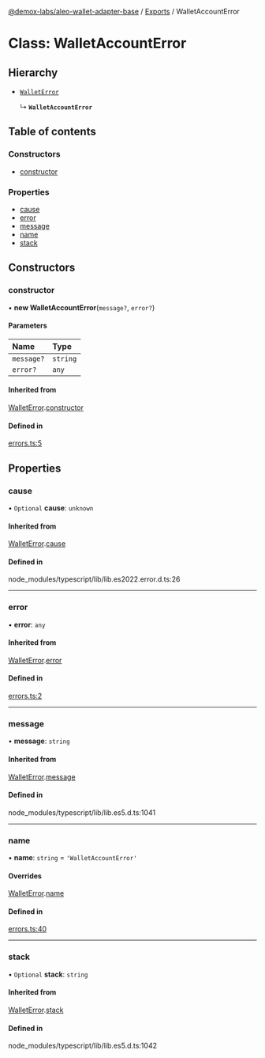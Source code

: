 [@demox-labs/aleo-wallet-adapter-base](../README.md) / [Exports](../modules.md) / WalletAccountError

# Class: WalletAccountError

## Hierarchy

- [`WalletError`](WalletError.md)

  ↳ **`WalletAccountError`**

## Table of contents

### Constructors

- [constructor](WalletAccountError.md#constructor)

### Properties

- [cause](WalletAccountError.md#cause)
- [error](WalletAccountError.md#error)
- [message](WalletAccountError.md#message)
- [name](WalletAccountError.md#name)
- [stack](WalletAccountError.md#stack)

## Constructors

### constructor

• **new WalletAccountError**(`message?`, `error?`)

#### Parameters

| Name | Type |
| :------ | :------ |
| `message?` | `string` |
| `error?` | `any` |

#### Inherited from

[WalletError](WalletError.md).[constructor](WalletError.md#constructor)

#### Defined in

[errors.ts:5](https://github.com/demox-labs/leo-wallet-adapter/blob/21dd6ca/packages/core/base/errors.ts#L5)

## Properties

### cause

• `Optional` **cause**: `unknown`

#### Inherited from

[WalletError](WalletError.md).[cause](WalletError.md#cause)

#### Defined in

node_modules/typescript/lib/lib.es2022.error.d.ts:26

___

### error

• **error**: `any`

#### Inherited from

[WalletError](WalletError.md).[error](WalletError.md#error)

#### Defined in

[errors.ts:2](https://github.com/demox-labs/leo-wallet-adapter/blob/21dd6ca/packages/core/base/errors.ts#L2)

___

### message

• **message**: `string`

#### Inherited from

[WalletError](WalletError.md).[message](WalletError.md#message)

#### Defined in

node_modules/typescript/lib/lib.es5.d.ts:1041

___

### name

• **name**: `string` = `'WalletAccountError'`

#### Overrides

[WalletError](WalletError.md).[name](WalletError.md#name)

#### Defined in

[errors.ts:40](https://github.com/demox-labs/leo-wallet-adapter/blob/21dd6ca/packages/core/base/errors.ts#L40)

___

### stack

• `Optional` **stack**: `string`

#### Inherited from

[WalletError](WalletError.md).[stack](WalletError.md#stack)

#### Defined in

node_modules/typescript/lib/lib.es5.d.ts:1042
